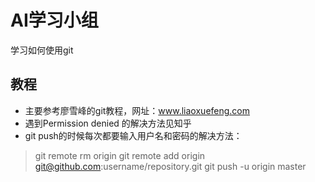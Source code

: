 # AI学习小组
学习如何使用git
## 教程
*  主要参考廖雪峰的git教程，网址：www.liaoxuefeng.com
*  遇到Permission denied <PublicKEY>的解决方法见知乎
*  git push的时候每次都要输入用户名和密码的解决方法：
>    git remote rm origin
>    git remote add origin git@github.com:username/repository.git
>    git push -u origin master
